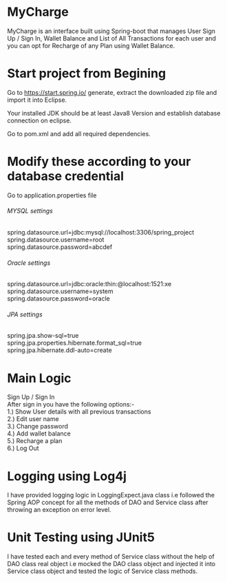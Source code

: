 # MyCharge
MyCharge is an interface built using Spring-boot that manages User Sign Up / Sign In, Wallet Balance and List of All Transactions for each user and you can opt for Recharge of any Plan using Wallet Balance. 

# Start project from Begining
Go to https://start.spring.io/  generate, extract the downloaded zip file and import it into Eclipse. <br/>

Your installed JDK should be at least Java8 Version and establish database connection on eclipse. <br/>

Go to pom.xml and add all required dependencies.

# Modify these according to your database credential
Go to application.properties file
###### MYSQL settings
spring.datasource.url=jdbc:mysql://localhost:3306/spring_project <br/>
spring.datasource.username=root <br/>
spring.datasource.password=abcdef
###### Oracle settings
spring.datasource.url=jdbc:oracle:thin:@localhost:1521:xe <br/>
spring.datasource.username=system <br/>
spring.datasource.password=oracle
###### JPA settings
spring.jpa.show-sql=true <br/>
spring.jpa.properties.hibernate.format_sql=true <br/>
spring.jpa.hibernate.ddl-auto=create <br/>

# Main Logic
Sign Up / Sign In <br/>
After sign in you have the following options:- <br/>
1.) Show User details with all previous transactions <br/>
2.) Edit user name <br/>
3.) Change password <br/>
4.) Add wallet balance <br/>
5.) Recharge a plan <br/>
6.) Log Out

# Logging using Log4j
I have provided logging logic in LoggingExpect.java class i.e followed the Spring AOP concept for all the methods of DAO and Service class after throwing an exception on error level.

# Unit Testing using JUnit5
I have tested each and every method of Service class without the help of DAO class real object i.e mocked the DAO class object and injected it into Service class object and tested the logic of Service class methods.



